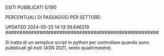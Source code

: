 ESITI PUBBLICATI 0/190 

PERCENTUALI DI PASSAGGIO PER SETTORE:

UPDATED 2024-05-25 14:13:39.646219
###################################################### 

Si tratta di un semplice script in python per controllare quando sono pubblicati gli esiti (ASN 2021, sesto quadrimestre).

